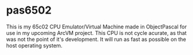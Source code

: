 # pas6502

This is my 65c02 CPU Emulator/Virtual Machine made in ObjectPascal for use in my upcoming ArcVM project.  This CPU is not cycle acurate, as that was not the point of it&#39;s development.  It will run as fast as possible on the host operating system.